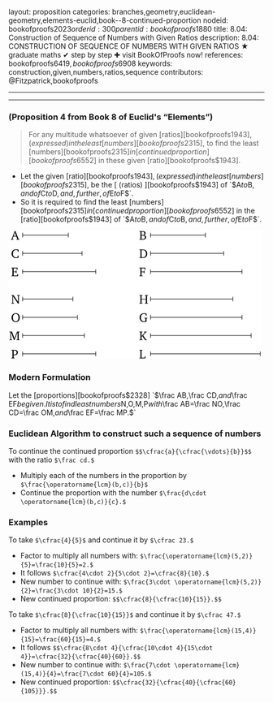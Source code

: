 layout: proposition
categories: branches,geometry,euclidean-geometry,elements-euclid,book--8-continued-proportion
nodeid: bookofproofs$2023
orderid: 300
parentid: bookofproofs$1880
title: 8.04: Construction of Sequence of Numbers with Given Ratios
description: 8.04: CONSTRUCTION OF SEQUENCE OF NUMBERS WITH GIVEN RATIOS ★ graduate maths ✔ step by step ✚ visit BookOfProofs now!
references: bookofproofs$6419,bookofproofs$6908
keywords: construction,given,numbers,ratios,sequence
contributors: @Fitzpatrick,bookofproofs

---


---

### (Proposition 4 from Book 8 of Euclid's “Elements”)

> For any multitude whatsoever of given [ratios][bookofproofs$1943], (expressed) in the least [numbers][bookofproofs$2315], to find the least [numbers][bookofproofs$2315] in [continued proportion][bookofproofs$6552] in these given [ratio][bookofproofs$1943].
* Let the given [ratio][bookofproofs$1943], (expressed) in the least [numbers][bookofproofs$2315], be the [ (ratios) ][bookofproofs$1943] of `$A$` to `$B$`, and of `$C$` to `$D$`, and, further, of `$E$` to `$F$`.
* So it is required to find the least [numbers][bookofproofs$2315] in [continued proportion][bookofproofs$6552] in the [ratio][bookofproofs$1943] of `$A$` to `$B$`, and of `$C$` to `$B$`, and, further, of `$E$` to `$F$`.


![fig04e](https://github.com/bookofproofs/bookofproofs.github.io/blob/main/_sources/_assets/images/euclid/Book08/fig04e.png?raw=true)


### Modern Formulation

Let the [proportions][bookofproofs$2328] `$\frac AB,$` `$\frac CD,$` and `$\frac EF$` be given. It is to find least numbers `$N,O,M,P$` with `$\frac AB=\frac NO,$` `$\frac CD=\frac OM,$` and `$\frac EF=\frac MP.$`   

### Euclidean Algorithm to construct such a sequence of numbers 

To continue the continued proportion `$$\cfrac{a}{\cfrac{\vdots}{b}}$$` with the ratio `$\frac cd.$`
* Multiply each of the numbers in the proportion by `$\frac{\operatorname{lcm}(b,c)}{b}$`
* Continue the proportion with the number `$\frac{d\cdot \operatorname{lcm}(b,c)}{c}.$`

### Examples

To take `$\cfrac{4}{5}$` and continue it by `$\cfrac 23.$`
* Factor to multiply all numbers with: `$\frac{\operatorname{lcm}(5,2)}{5}=\frac{10}{5}=2.$`
* It follows `$\cfrac{4\cdot 2}{5\cdot 2}=\cfrac{8}{10}.$` 
* New number to continue with: `$\frac{3\cdot \operatorname{lcm}(5,2)}{2}=\frac{3\cdot 10}{2}=15.$`
* New continued proportion: `$$\cfrac{8}{\cfrac{10}{15}}.$$`

To take `$\cfrac{8}{\cfrac{10}{15}}$` and continue it by `$\cfrac 47.$`
* Factor to multiply all numbers with: `$\frac{\operatorname{lcm}(15,4)}{15}=\frac{60}{15}=4.$`
* It follows `$$\cfrac{8\cdot 4}{\cfrac{10\cdot 4}{15\cdot 4}}=\cfrac{32}{\cfrac{40}{60}}.$$` 
* New number to continue with: `$\frac{7\cdot \operatorname{lcm}(15,4)}{4}=\frac{7\cdot 60}{4}=105.$`
* New continued proportion: `$$\cfrac{32}{\cfrac{40}{\cfrac{60}{105}}}.$$`
